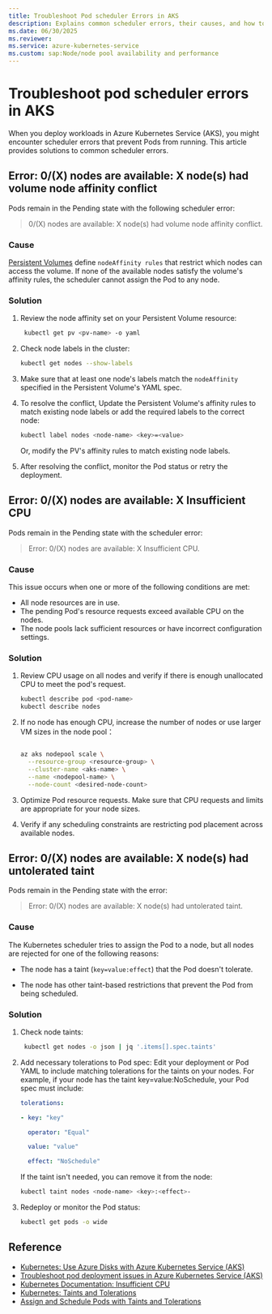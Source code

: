 ```yaml
---
title: Troubleshoot Pod scheduler Errors in AKS
description: Explains common scheduler errors, their causes, and how to resolve them.
ms.date: 06/30/2025
ms.reviewer: 
ms.service: azure-kubernetes-service
ms.custom: sap:Node/node pool availability and performance
---
```


# Troubleshoot pod scheduler errors in AKS

When you deploy workloads in Azure Kubernetes Service (AKS), you might encounter scheduler errors that prevent Pods from running. This article provides solutions to common scheduler errors.

## Error: 0/(X) nodes are available: X node(s) had volume node affinity conflict

Pods remain in the Pending state with the following scheduler error:

>0/(X) nodes are available: X node(s) had volume node affinity conflict.

### Cause

[Persistent Volumes](https://kubernetes.io/docs/concepts/storage/persistent-volumes/#node-affinity) define `nodeAffinity rules` that restrict which nodes can access the volume. If none of the available nodes satisfy the volume's affinity rules, the scheduler cannot assign the Pod to any node.

### Solution

1. Review the node affinity set on your Persistent Volume resource:

    ```bash
     kubectl get pv <pv-name> -o yaml 
    ```
2. Check node labels in the cluster:

    ```bash
    kubectl get nodes --show-labels
    ```
3. Make sure that at least one node's labels match the `nodeAffinity` specified in the Persistent Volume's YAML spec.
4. To resolve the conflict, Update the Persistent Volume's affinity rules to match existing node labels or add the required labels to the correct node:

    ```bash
    kubectl label nodes <node-name> <key>=<value>
    ```
    Or, modify the PV's affinity rules to match existing node labels.
5. After resolving the conflict, monitor the Pod status or retry the deployment.


## Error: 0/(X) nodes are available: X Insufficient CPU

Pods remain in the Pending state with the scheduler error:

>Error: 0/(X) nodes are available: X Insufficient CPU.

### Cause

This issue occurs when one or more of the following conditions are met:

- All node resources are in use.
- The pending Pod's resource requests exceed available CPU on the nodes.
- The node pools lack sufficient resources or have incorrect configuration settings.

### Solution

1. Review CPU usage on all nodes and verify if there is enough unallocated CPU to meet the pod's request.

    ```bash
    kubectl describe pod <pod-name>
    kubectl describe nodes
    ```
2. If no node has enough CPU, increase the number of nodes or use larger VM sizes in the node pool：

    ```bash
    
    az aks nodepool scale \
      --resource-group <resource-group> \
      --cluster-name <aks-name> \
      --name <nodepool-name> \
      --node-count <desired-node-count>
    ```
3. Optimize Pod resource requests. Make sure that CPU requests and limits are appropriate for your node sizes.
4. Verify if any scheduling constraints are restricting pod placement across available nodes.

## Error: 0/(X) nodes are available: X node(s) had untolerated taint

Pods remain in the Pending state with the error:

>Error: 0/(X) nodes are available: X node(s) had untolerated taint.

### Cause

The Kubernetes scheduler tries to assign the Pod to a node, but all nodes are rejected for one of the following reasons:

- The node has a taint (`key=value:effect`) that the Pod doesn't tolerate.

- The node has other taint-based restrictions that prevent the Pod from being scheduled.

### Solution

1. Check node taints:
    ```bash
     kubectl get nodes -o json | jq '.items[].spec.taints'   
    ```
2. Add necessary tolerations to Pod spec: Edit your deployment or Pod YAML to include matching tolerations for the taints on your nodes. For example, if your node has the taint key=value:NoSchedule, your Pod spec must include: 

    ```yml
    tolerations:
    
    - key: "key"
    
      operator: "Equal"
    
      value: "value"
    
      effect: "NoSchedule"
    ```
   If the taint isn't needed, you can remove it from the node:
    
    ```bash
    kubectl taint nodes <node-name> <key>:<effect>-  
    ```
4. Redeploy or monitor the Pod status:

    ```bash
    kubectl get pods -o wide  
    ```
## Reference

- [Kubernetes: Use Azure Disks with Azure Kubernetes Service (AKS)](/azure/aks/azure-disks-dynamic-pv)
- [Troubleshoot pod deployment issues in Azure Kubernetes Service (AKS)](/azure/aks/operator-best-practices-cluster-management#troubleshoot-pod-deployment-issues)
- [Kubernetes Documentation: Insufficient CPU](https://kubernetes.io/docs/concepts/scheduling-eviction/resource-bin-packing/#insufficient-resource)
- [Kubernetes: Taints and Tolerations](https://learn.microsoft.com/en-us/azure/aks/node-taints)
- [Assign and Schedule Pods with Taints and Tolerations](https://kubernetes.io/docs/concepts/scheduling-eviction/taint-and-toleration/)